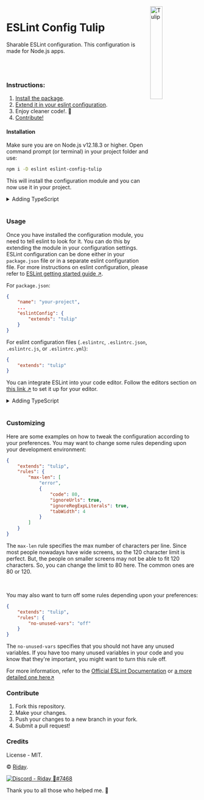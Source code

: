 <img src='https://i.imgur.com/BNCvB3W.png' align='right' width='25%' alt='Tulip'>

# ESLint Config Tulip

Sharable ESLint configuration.
This configuration is made for Node.js apps.

<br/>
<br/>

### Instructions:

1. [Install the package](#installation).
2. [Extend it in your eslint configuration](#usage).
3. Enjoy cleaner code!. 🎉
4. [Contribute!](#contribute)

#### Installation

Make sure you are on Node.js v12.18.3 or higher.
Open command prompt (or terminal) in your project folder and use:

```bash
npm i -D eslint eslint-config-tulip
```

This will install the configuration module and you can now use it in your project.

<details>
    <summary>Adding TypeScript</summary>

If you are using TypeScript, then you also need to install the plugin and parser for TypeScript:

```bash
npm i -D @typescript-eslint/plugin @typescript-eslint/parser
```

</details>
<br>

### Usage

Once you have installed the configuration module, you need to tell eslint to look for it.
You can do this by extending the module in your configuration settings.
ESLint configuration can be done either in your `package.json` file or in a separate eslint configuration file.
For more instructions on eslint configuration, please refer to
[ESLint getting started guide ↗](https://eslint.org/docs/user-guide/getting-started).

For `package.json`:

```json
{
    "name": "your-project",
    ...
    "eslintConfig": {
        "extends": "tulip"
    }
}
```

For eslint configuration files (`.eslintrc`, `.eslintrc.json`, `.eslintrc.js`, or `.eslintrc.yml`):

```json
{
	"extends": "tulip"
}
```

You can integrate ESLint into your code editor. Follow the editors section on [this link ↗](https://eslint.org/docs/user-guide/integrations#editors) to set it up for your editor.

<details>
    <summary>Adding TypeScript</summary>

If you are using TypeScript, then you need to extend the typescript configuration.

```json
{
    ...
    "extends": "tulip/typescript"
    ...
}
```

</details>
<br>

### Customizing

Here are some examples on how to tweak the configuration according to your preferences.
You may want to change some rules depending upon your development environment:

```json
{
	"extends": "tulip",
	"rules": {
		"max-len": [
			"error",
			{
				"code": 80,
				"ignoreUrls": true,
				"ignoreRegExpLiterals": true,
				"tabWidth": 4
			}
		]
	}
}
```

The `max-len` rule specifies the max number of characters per line.
Since most people nowadays have wide screens, so the 120 character limit is perfect.
But, the people on smaller screens may not be able to fit 120 characters.
So, you can change the limit to 80 here.
The common ones are 80 or 120.

<br/>

You may also want to turn off some rules depending upon your preferences:

```json
{
	"extends": "tulip",
	"rules": {
		"no-unused-vars": "off"
	}
}
```

The `no-unused-vars` specifies that you should not have any unused variables.
If you have too many unused variables in your code and you know that they're important, you might want to turn this rule off.

For more information, refer to the [Official ESLint Documentation](https://eslint.org/docs/user-guide/getting-started#configuration-1) or [a more detailed one here↗](https://eslint.org/docs/user-guide/configuring)

### Contribute

1. Fork this repository.
2. Make your changes.
3. Push your changes to a new branch in your fork.
4. Submit a pull request!

### Credits

License - MIT.

&copy; [Riday](https://github.com/ridays2001 'My GitHub Profile ↗').

<a href='https://discord.gg/muuyMD9'>
	<img src='https://img.shields.io/badge/Discord-Riday%20%F0%9F%92%99%237468-ff69b4?logo=discord&logoColor=ff69b4&logoWidth=30&labelColor=0080ff&link=https://discord.gg/muuyMD9' alt='Discord - Riday 💙#7468'>
</a>

Thank you to all those who helped me. 💙
